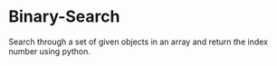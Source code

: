 # Binary-Search
Search through a set of given objects in an array and return the index number using python.
